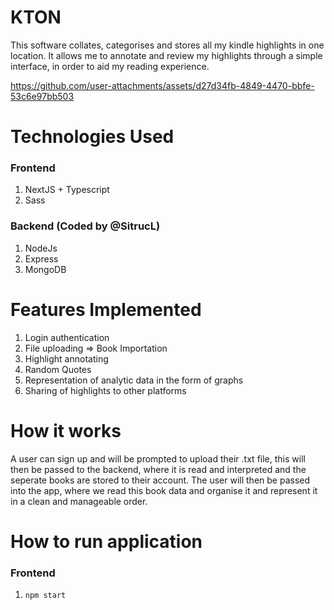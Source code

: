 # KTON
This software collates, categorises and stores all my kindle highlights in one location. It allows me to annotate and review my highlights through a simple interface, in order to aid my reading experience.

https://github.com/user-attachments/assets/d27d34fb-4849-4470-bbfe-53c6e97bb503

# Technologies Used
### Frontend
1. NextJS + Typescript
3. Sass

### Backend (Coded by @SitrucL)
1. NodeJs
2. Express
3. MongoDB

# Features Implemented
1. Login authentication
2. File uploading => Book Importation
3. Highlight annotating
4. Random Quotes
5. Representation of analytic data in the form of graphs
6. Sharing of highlights to other platforms

# How it works
A user can sign up and will be prompted to upload their .txt file, this will then be passed to the backend, where it is read and interpreted and the seperate books are stored to their account. The user will then be passed into the app, where we read this book data and organise it and represent it in a clean and manageable order. 

# How to run application<br/>
### Frontend
1. `npm start`

